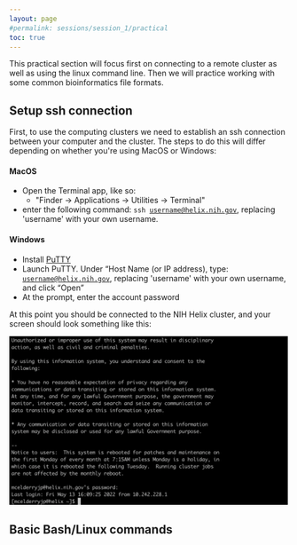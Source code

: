 ```yaml
---
layout: page
#permalink: sessions/session_1/practical
toc: true
---
```


This practical section will focus first on connecting to a remote cluster
as well as using the linux command line. Then we will practice working with
some common bioinformatics file formats.

## Setup ssh connection

First, to use the computing clusters we need to establish an ssh connection
between your computer and the cluster. The steps to do this will differ
depending on whether you're using MacOS or Windows:

#### MacOS

- Open the Terminal app, like so:
	- "Finder -> Applications -> Utilities -> Terminal"
- enter the following command: <code>ssh username@helix.nih.gov</code>,
replacing 'username' with your own username.

#### Windows

- Install [PuTTY](https://www.chiark.greenend.org.uk/~sgtatham/putty/latest.html)
- Launch PuTTY. Under “Host Name (or IP address), type:
<code>username@helix.nih.gov</code>, replacing 'username' with your own username,
and click “Open”
- At the prompt, enter the account password

At this point you should be connected to the NIH Helix cluster, and your screen
should look something like this:

<img src="sess1_assets/login_screen.png">

## Basic Bash/Linux commands

